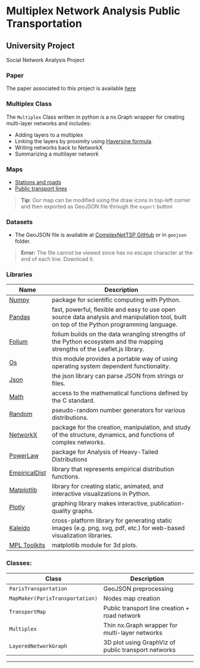 # Multiplex Network Analysis Public Transportation
## University Project
Social Network Analysis Project

### Paper
The paper associated to this project is available [here](https://github.com/MatteoFasulo/Paris-Euler/blob/main/Multiplex%20Network%20Analysis.pdf)

### Multiplex Class
The `Multiplex` Class written in python is a nx.Graph wrapper for creating multi-layer networks and includes:
* Adding layers to a multiplex
* Linking the layers by proximity using [Haversine formula](https://en.wikipedia.org/wiki/Haversine_formula).
* Writing networks back to NetworkX
* Summarizing a multilayer network

### Maps
* [Stations and roads](https://matteofasulo.github.io/Paris-Euler/maps/france.html)
* [Public transport lines](https://matteofasulo.github.io/Paris-Euler/maps/france_transport.html)
> **Tip:** Our map can be modified using the draw icons in top-left corner and then exported as GeoJSON file through the `export` button

### Datasets
- The GeoJSON file is available at [ComplexNetTSP GitHub](https://github.com/ComplexNetTSP/MultilayerParis) or in `geojson` folder.
> **Error:** The file cannot be viewed since has no escape character at the end of each line. Download it.


### Libraries

| Name | Description |
| ------------- | ------------------------------ |
| [Numpy] | package for scientific computing with Python.
| [Pandas]| fast, powerful, flexible and easy to use open source data analysis and manipulation tool, built on top of the Python programming language.
| [Folium]| folium builds on the data wrangling strengths of the Python ecosystem and the mapping strengths of the Leaflet.js library.
| [Os]| this module provides a portable way of using operating system dependent functionality.
| [Json]| the json library can parse JSON from strings or files.
| [Math]| access to the mathematical functions defined by the C standard.
| [Random]| pseudo-random number generators for various distributions.
| [NetworkX]| package for the creation, manipulation, and study of the structure, dynamics, and functions of complex networks.
| [PowerLaw]| package for Analysis of Heavy-Tailed Distributions
| [EmpiricalDist]| library that represents empirical distribution functions.
| [Matplotlib]| library for creating static, animated, and interactive visualizations in Python.
| [Plotly]| graphing library makes interactive, publication-quality graphs.
| [Kaleido]| cross-platform library for generating static images (e.g. png, svg, pdf, etc.) for web-based visualization libraries.
| [MPL Toolkits]| matplotlib module for 3d plots.


### Classes:                
         
| Class                   | Description                    |
| -------------------------- | ------------------------------ |
| `ParisTransportation`                       |GeoJSON preprocessing|
| `MapMaker(ParisTransportation)`              |Nodes map creation|
| `TransportMap`              |Public transport line creation + road network|
| `Multiplex`             |Thin nx.Graph wrapper for multi-layer networks|
| `LayeredNetworkGraph`             |3D plot using GraphViz of public transport networks|
----

[os]: <https://docs.python.org/3/library/os.html>
[json]: <https://docs.python.org/3/library/json.html>
[Numpy]: <https://numpy.org/install/>
[Pandas]: <https://pandas.pydata.org/>
[Folium]: <https://python-visualization.github.io/folium/>
[Math]: <https://docs.python.org/3/library/math.html>
[Random]: <https://docs.python.org/3/library/random.html>
[NetworkX]: <https://networkx.org/>
[PowerLaw]: <https://pypi.org/project/powerlaw/>
[EmpiricalDist]: <https://pypi.org/project/empiricaldist/>
[Matplotlib]: <https://matplotlib.org/>
[Plotly]: <https://plotly.com/python/>
[Kaleido]: <https://pypi.org/project/kaleido/>
[MPL Toolkits]: <https://matplotlib.org/stable/tutorials/toolkits/mplot3d.html>
